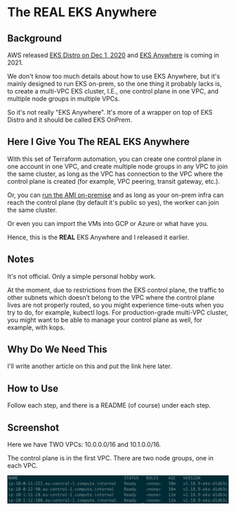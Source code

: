 # The **REAL** EKS Anywhere

## Background

AWS released [EKS Distro on Dec 1, 2020](https://aws.amazon.com/blogs/aws/amazon-eks-distro-the-kubernetes-distribution-used-by-amazon-eks/) and [EKS Anywhere](https://aws.amazon.com/eks/eks-anywhere/) is coming in 2021.

We don't know too much details about how to use EKS Anywhere, but it's mainly designed to run EKS on-prem, so the one thing it probably lacks is, to create a multi-VPC EKS cluster, I.E., one control plane in one VPC, and multiple node groups in multiple VPCs.

So it's not really "EKS Anywhere". It's more of a wrapper on top of EKS Distro and it should be called EKS OnPrem.

## Here I Give You The REAL EKS Anywhere

With this set of Terraform automation, you can create one control plane in one account in one VPC, and create multiple node groups in any VPC to join the same cluster, as long as the VPC has connection to the VPC where the control plane is created (for example, VPC peering, transit gateway, etc.).

Or, you can [run the AMI on-premise](https://docs.aws.amazon.com/AWSEC2/latest/UserGuide/amazon-linux-2-virtual-machine.html) and as long as your on-prem infra can reach the control plane (by default it's public so yes), the worker can join the same cluster.

Or even you can import the VMs into GCP or Azure or what have you.

Hence, this is the **REAL** EKS Anywhere and I released it earlier.

## Notes

It's not official. Only a simple personal hobby work.

At the moment, due to restrictions from the EKS control plane, the traffic to other subnets which doesn’t belong to the VPC where the control plane lives are not properly routed, so you might experience time-outs when you try to do, for example, kubectl logs. For production-grade multi-VPC cluster, you might want to be able to manage your control plane as well, for example, with kops.

## Why Do We Need This

I'll write another article on this and put the link here later.

## How to Use

Follow each step, and there is a README (of course) under each step.

## Screenshot

Here we have TWO VPCs: 10.0.0.0/16 and 10.1.0.0/16.

The control plane is in the first VPC. There are two node groups, one in each VPC.

![](screenshot.png)
